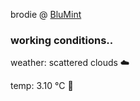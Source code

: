 brodie @ [BluMint](https://www.linkedin.com/company/blumint-io/)

<!--weather_start-->
### working conditions..

weather: scattered clouds ☁️

temp: 3.10 °C 🧥

<!--weather_end-->
